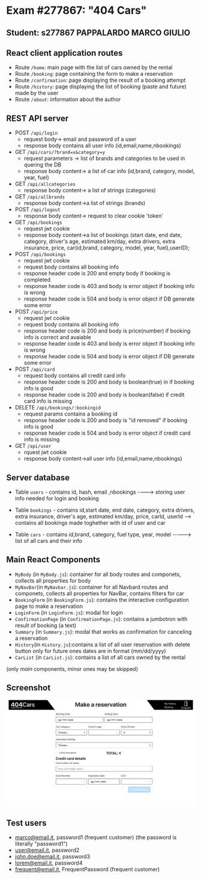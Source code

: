 # Exam #277867: "404 Cars"
## Student: s277867 PAPPALARDO MARCO GIULIO 

## React client application routes

- Route `/home`: main page with the list of cars owned by the rental
- Route `/booking`: page containing the form to make a reservation
- Route `/confirmation`: page displaying the result of a booking attempt
- Route `/history`: page displaying the list of booking (paste and future) made by the user
- Route `/about`: information about the author
## REST API server

- POST `/api/login`
  - request body-> email and password of a user
  - response body contains all user info (id,email,name,nbookings)
- GET `/api/cars/?brand=x&category=y`
  - request parameters -> list of brands and categories to be used in quering the DB
  - response body content-> a list of car info (id,brand, category, model, year, fuel)
- GET `/api/allcategories`
  - response body content-> a list of strings (categories) 
- GET `/api/allbrands`
  - response body content->a list of strings (brands) 
- POST `/api/logout`
  - response body content-> request to clear cookie 'token'
- GET `/api/bookings`
  - request jwt cookie  
  - response body content->a list of bookings (start date, end date, category, driver's age, estimated km/day, extra drivers, extra insurance, price, car(id,brand, category, model, year, fuel),userID);
- POST  `/api/bookings`
  - request jwt cookie
  - request body contains all booking info
  - response header code is 200 and empty body if booking is completed
  - response header code is 403 and body is error object if booking info is wrong
  - response header code is 504 and body is error object if DB generate some error
- POST  `/api/price`
  - request jwt cookie
  - request body contains all booking info
  - response header code is 200 and body is price(number)  if booking info is correct and avaiable
  - response header code is 403 and body is error object if booking info is wrong
  - response header code is 504 and body is error object if DB generate some error
- POST  `/api/card`
  - request body contains all credit card info
  - response header code is 200 and body is boolean(true) in  if booking info is good
  - response header code is 200 and body is boolean(false)  if credit card info is missing
- DELETE  `/api/bookings/:bookingid`
  - request params contains a booking id
  - response header code is 200 and body is "id removed" if booking info is good
  - response header code is 504 and body is error object if credit card info is missing
- GET `/api/user`
  - rquest jwt cookie
  - response body content->all user info (id,email,name,nbookings)




## Server database

- Table `users` - contains  id, hash, email ,nbookings ----> storing user info needed for login and booking
- Table `bookings` - contains id,start date, end date, category, extra drivers, extra insurance, driver's age, estimated km/day, price, carId, userId  --> contains all bookings made toghether with id of user and car 

- Table `cars` - contains id,brand, category, fuel type, year, model -----> list of all cars and their info


## Main React Components

- `MyBody` (in `MyBody.js`): container for all body routes and componets, collects all properties for body
- `MyNavBar`(in `MyNavbar.js`): container for all Navbard routes and componets, collects all properties for NavBar, contains filters for car
- `BookingForm` (in `BookingForm.js`): contains the interactive configuration page to make a reservation
- `LoginForm` (in `LoginForm.js`): modal for login
- `ConfirmationPage` (in `ConfirmationPage.js`): contains a jumbotron with result of booking (a text)
- `Summary` (in `Summary.js`): modal that works as confirmation for canceling a reservation
- `History`(in `History.js`):contains a list of all user reservation with delete button only for future ones dates are in format (mm/dd/yyyy)
- `CarList` (in `CarList.js`): contains a list of all cars owned by the rental



(only _main_ components, minor ones may be skipped)

## Screenshot

![Configurator Screenshot](./img/configurator.png)

## Test users

* marco@email.it, password1 (frequent customer) (the password is literally "password1")
* user@email.it, password2
* john.doe@email.it, password3 
* lorem@email.it, password4
* frequent@email.it, FrequentPassword (frequent customer)